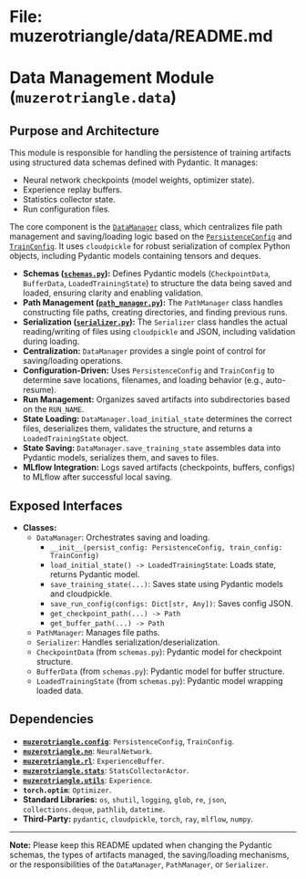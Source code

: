 # File: muzerotriangle/data/README.md
# Data Management Module (`muzerotriangle.data`)

## Purpose and Architecture

This module is responsible for handling the persistence of training artifacts using structured data schemas defined with Pydantic. It manages:

-   Neural network checkpoints (model weights, optimizer state).
-   Experience replay buffers.
-   Statistics collector state.
-   Run configuration files.

The core component is the [`DataManager`](data_manager.py) class, which centralizes file path management and saving/loading logic based on the [`PersistenceConfig`](../config/persistence_config.py) and [`TrainConfig`](../config/train_config.py). It uses `cloudpickle` for robust serialization of complex Python objects, including Pydantic models containing tensors and deques.

-   **Schemas ([`schemas.py`](schemas.py)):** Defines Pydantic models (`CheckpointData`, `BufferData`, `LoadedTrainingState`) to structure the data being saved and loaded, ensuring clarity and enabling validation.
-   **Path Management ([`path_manager.py`](path_manager.py)):** The `PathManager` class handles constructing file paths, creating directories, and finding previous runs.
-   **Serialization ([`serializer.py`](serializer.py)):** The `Serializer` class handles the actual reading/writing of files using `cloudpickle` and JSON, including validation during loading.
-   **Centralization:** `DataManager` provides a single point of control for saving/loading operations.
-   **Configuration-Driven:** Uses `PersistenceConfig` and `TrainConfig` to determine save locations, filenames, and loading behavior (e.g., auto-resume).
-   **Run Management:** Organizes saved artifacts into subdirectories based on the `RUN_NAME`.
-   **State Loading:** `DataManager.load_initial_state` determines the correct files, deserializes them, validates the structure, and returns a `LoadedTrainingState` object.
-   **State Saving:** `DataManager.save_training_state` assembles data into Pydantic models, serializes them, and saves to files.
-   **MLflow Integration:** Logs saved artifacts (checkpoints, buffers, configs) to MLflow after successful local saving.

## Exposed Interfaces

-   **Classes:**
    -   `DataManager`: Orchestrates saving and loading.
        -   `__init__(persist_config: PersistenceConfig, train_config: TrainConfig)`
        -   `load_initial_state() -> LoadedTrainingState`: Loads state, returns Pydantic model.
        -   `save_training_state(...)`: Saves state using Pydantic models and cloudpickle.
        -   `save_run_config(configs: Dict[str, Any])`: Saves config JSON.
        -   `get_checkpoint_path(...) -> Path`
        -   `get_buffer_path(...) -> Path`
    -   `PathManager`: Manages file paths.
    -   `Serializer`: Handles serialization/deserialization.
    -   `CheckpointData` (from `schemas.py`): Pydantic model for checkpoint structure.
    -   `BufferData` (from `schemas.py`): Pydantic model for buffer structure.
    -   `LoadedTrainingState` (from `schemas.py`): Pydantic model wrapping loaded data.

## Dependencies

-   **[`muzerotriangle.config`](../config/README.md)**: `PersistenceConfig`, `TrainConfig`.
-   **[`muzerotriangle.nn`](../nn/README.md)**: `NeuralNetwork`.
-   **[`muzerotriangle.rl`](../rl/README.md)**: `ExperienceBuffer`.
-   **[`muzerotriangle.stats`](../stats/README.md)**: `StatsCollectorActor`.
-   **[`muzerotriangle.utils`](../utils/README.md)**: `Experience`.
-   **`torch.optim`**: `Optimizer`.
-   **Standard Libraries:** `os`, `shutil`, `logging`, `glob`, `re`, `json`, `collections.deque`, `pathlib`, `datetime`.
-   **Third-Party:** `pydantic`, `cloudpickle`, `torch`, `ray`, `mlflow`, `numpy`.

---

**Note:** Please keep this README updated when changing the Pydantic schemas, the types of artifacts managed, the saving/loading mechanisms, or the responsibilities of the `DataManager`, `PathManager`, or `Serializer`.